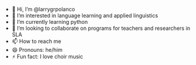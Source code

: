 - 👋 Hi, I’m @larrygrpolanco
- 👀 I’m interested in language learning and applied linguistics
- 🌱 I’m currently learning python
- 💞️ I’m looking to collaborate on programs for teachers and researchers in SLA
- 📫 How to reach me 
- 😄 Pronouns: he/him
- ⚡ Fun fact: I love choir music

<!---
larrygrpolanco/larrygrpolanco is a ✨ special ✨ repository because its `README.md` (this file) appears on your GitHub profile.
You can click the Preview link to take a look at your changes.
--->
